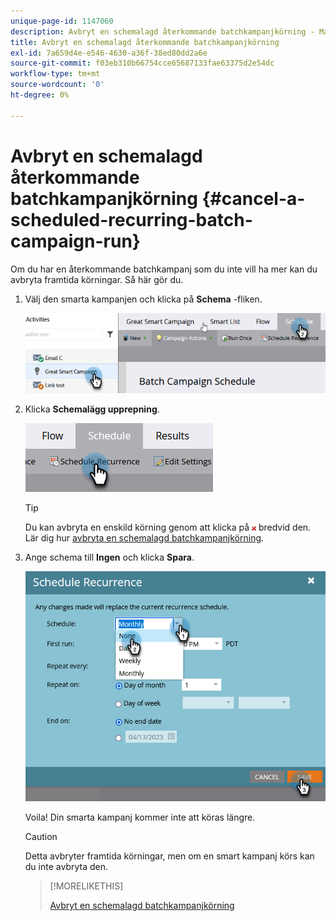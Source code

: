 ```yaml
---
unique-page-id: 1147060
description: Avbryt en schemalagd återkommande batchkampanjkörning - Marketo Docs - produktdokumentation
title: Avbryt en schemalagd återkommande batchkampanjkörning
exl-id: 7a659d4e-e546-4630-a36f-38ed80dd2a6e
source-git-commit: f03eb310b66754cce65687133fae63375d2e54dc
workflow-type: tm+mt
source-wordcount: '0'
ht-degree: 0%

---
```


# Avbryt en schemalagd återkommande batchkampanjkörning {#cancel-a-scheduled-recurring-batch-campaign-run}

Om du har en återkommande batchkampanj som du inte vill ha mer kan du avbryta framtida körningar. Så här gör du.

1. Välj den smarta kampanjen och klicka på **Schema** -fliken.

   ![](assets/cancel-a-scheduled-recurring-batch-campaign-run-1.png)

1. Klicka **Schemalägg upprepning**.

   ![](assets/cancel-a-scheduled-recurring-batch-campaign-run-2.png)

   >[!TIP]
   >
   >Du kan avbryta en enskild körning genom att klicka på ![röd x](assets/cancel-a-scheduled-recurring-batch-campaign-run-3.png) bredvid den. Lär dig hur [avbryta en schemalagd batchkampanjkörning](/help/marketo/product-docs/core-marketo-concepts/smart-campaigns/using-smart-campaigns/cancel-a-scheduled-batch-campaign-run.md).

1. Ange schema till **Ingen** och klicka **Spara**.

   ![](assets/cancel-a-scheduled-recurring-batch-campaign-run-4.png)

   Voila! Din smarta kampanj kommer inte att köras längre.

   >[!CAUTION]
   >
   >Detta avbryter framtida körningar, men om en smart kampanj körs kan du inte avbryta den.

   >[!MORELIKETHIS]
   >
   >[Avbryt en schemalagd batchkampanjkörning](/help/marketo/product-docs/core-marketo-concepts/smart-campaigns/using-smart-campaigns/cancel-a-scheduled-batch-campaign-run.md)
